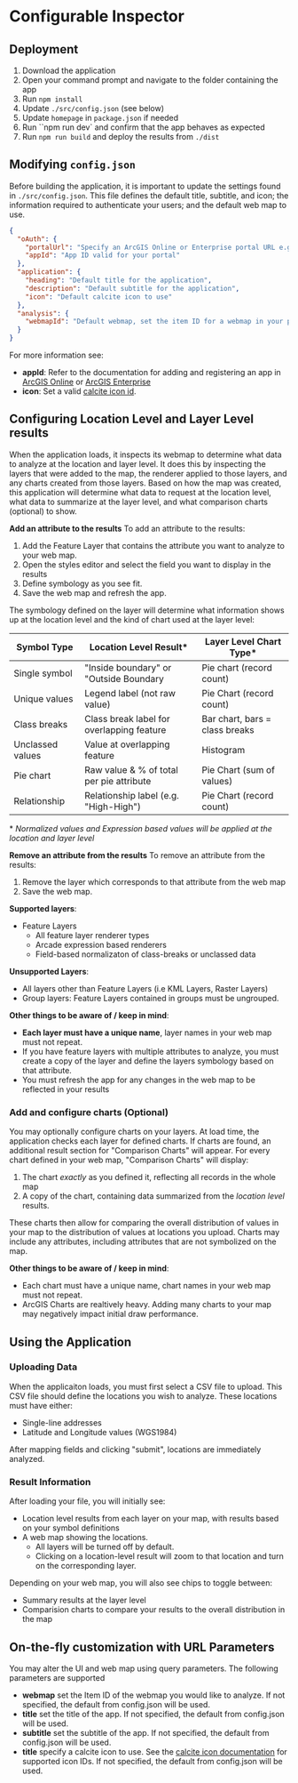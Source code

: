# Configurable Inspector

## Deployment

1. Download the application
1. Open your command prompt and navigate to the folder containing the app
1. Run `npm install`
1. Update `./src/config.json` (see below)
1. Update `homepage` in `package.json` if needed
1. Run ``npm run dev` and confirm that the app behaves as expected
1. Run `npm run build` and deploy the results from `./dist`

## Modifying `config.json`

Before building the application, it is important to update the settings found in `./src/config.json`. This file defines the default title, subtitle, and icon; the information required to authenticate your users; and the default web map to use.

```json
{
  "oAuth": {
    "portalUrl": "Specify an ArcGIS Online or Enterprise portal URL e.g. https://my-portal.maps.arcgis.com/",
    "appId": "App ID valid for your portal"
  },
  "application": {
    "heading": "Default title for the application",
    "description": "Default subtitle for the application",
    "icon": "Default calcite icon to use"
  },
  "analysis": {
    "webmapId": "Default webmap, set the item ID for a webmap in your portal."
  }
}
```

For more information see:

- **appId**: Refer to the documentation for adding and registering an app in [ArcGIS Online](https://doc.arcgis.com/en/arcgis-online/manage-data/add-app-url.htm) or [ArcGIS Enterprise](https://enterprise.arcgis.com/en/portal/latest/use/add-app-url.htm)
- **icon**: Set a valid [calcite icon id](https://developers.arcgis.com/calcite-design-system/icons/).

## Configuring Location Level and Layer Level results

When the application loads, it inspects its webmap to determine what data to analyze at the location and layer level. It does this by inspecting the layers that were added to the map, the renderer applied to those layers, and any charts created from those layers. Based on how the map was created, this application will determine what data to request at the location level, what data to summarize at the layer level, and what comparison charts (optional) to show.

**Add an attribute to the results**
To add an attribute to the results:

1. Add the Feature Layer that contains the attribute you want to analyze to your web map.
1. Open the styles editor and select the field you want to display in the results
1. Define symbology as you see fit.
1. Save the web map and refresh the app.

The symbology defined on the layer will determine what information shows up at the location level and the kind of chart used at the layer level:

| Symbol Type      | Location Level Result\*                   | Layer Level Chart Type\*       |
| ---------------- | ----------------------------------------- | ------------------------------ |
| Single symbol    | "Inside boundary" or "Outside Boundary    | Pie chart (record count)       |
| Unique values    | Legend label (not raw value)              | Pie Chart (record count)       |
| Class breaks     | Class break label for overlapping feature | Bar chart, bars = class breaks |
| Unclassed values | Value at overlapping feature              | Histogram                      |
| Pie chart        | Raw value & % of total per pie attribute  | Pie Chart (sum of values)      |
| Relationship     | Relationship label (e.g. "High-High")     | Pie Chart (record count)       |

\* _Normalized values and Expression based values will be applied at the location and layer level_

**Remove an attribute from the results**
To remove an attribute from the results:

1. Remove the layer which corresponds to that attribute from the web map
1. Save the web map.

**Supported layers**:

- Feature Layers
  - All feature layer renderer types
  - Arcade expression based renderers
  - Field-based normalizaton of class-breaks or unclassed data

**Unsupported Layers**:

- All layers other than Feature Layers (i.e KML Layers, Raster Layers)
- Group layers: Feature Layers contained in groups must be ungrouped.

**Other things to be aware of / keep in mind**:

- **Each layer must have a unique name**, layer names in your web map must not repeat.
- If you have feature layers with multiple attributes to analyze, you must create a copy of the layer and define the layers symbology based on that attribute.
- You must refresh the app for any changes in the web map to be reflected in your results

### Add and configure charts (Optional)

You may optionally configure charts on your layers. At load time, the application checks each layer for defined charts. If charts are found, an additional result section for "Comparison Charts" will appear. For every chart defined in your web map, "Comparison Charts" will display:

1. The chart _exactly_ as you defined it, reflecting all records in the whole map
1. A copy of the chart, containing data summarized from the _location level_ results.

These charts then allow for comparing the overall distribution of values in your map to the distribution of values at locations you upload. Charts may include any attributes, including attributes that are not symbolized on the map.

**Other things to be aware of / keep in mind**:

- Each chart must have a unique name, chart names in your web map must not repeat.
- ArcGIS Charts are realtively heavy. Adding many charts to your map may negatively impact initial draw performance.

## Using the Application

### Uploading Data

When the applicaiton loads, you must first select a CSV file to upload. This CSV file should define the locations you wish to analyze. These locations must have either:

- Single-line addresses
- Latitude and Longitude values (WGS1984)

After mapping fields and clicking "submit", locations are immediately analyzed.

### Result Information

After loading your file, you will initially see:

- Location level results from each layer on your map, with results based on your symbol definitions
- A web map showing the locations.
  - All layers will be turned off by default.
  - Clicking on a location-level result will zoom to that location and turn on the corresponding layer.

Depending on your web map, you will also see chips to toggle between:

- Summary results at the layer level
- Comparision charts to compare your results to the overall distribution in the map

## On-the-fly customization with URL Parameters

You may alter the UI and web map using query parameters. The following parameters are supported

- **webmap** set the Item ID of the webmap you would like to analyze. If not specified, the default from config.json will be used.
- **title** set the title of the app. If not specified, the default from config.json will be used.
- **subtitle** set the subtitle of the app. If not specified, the default from config.json will be used.
- **title** specify a calcite icon to use. See the [calcite icon documentation](https://developers.arcgis.com/calcite-design-system/icons/) for supported icon IDs. If not specified, the default from config.json will be used.
